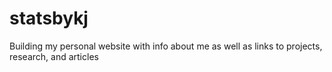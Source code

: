 # statsbykj
Building my personal website with info about me as well as links to projects, research, and articles
